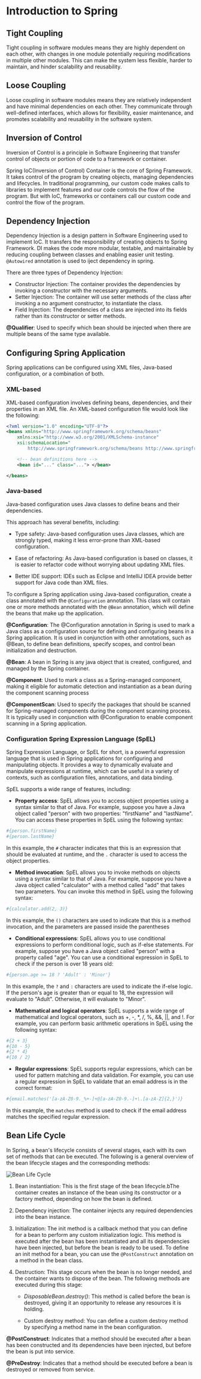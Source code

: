 # Introduction to Spring

## Tight Coupling

Tight coupling in software modules means they are highly dependent on each other, with changes in one module potentially requiring modifications in multiple other modules. This can make the system less flexible, harder to maintain, and hinder scalability and reusability.

## Loose Coupling

Loose coupling in software modules means they are relatively independent and have minimal dependencies on each other. They communicate through well-defined interfaces, which allows for flexibility, easier maintenance, and promotes scalability and reusability in the software system.

## Inversion of Control

Inversion of Control is a principle in Software Engineering that transfer control of objects or portion of code to a framework or container.

Spring IoC(Inversion of Control) Container is the core of Spring Framework. It takes control of the program by creating objects, managing dependencies and lifecycles.
In traditional programming, our custom code makes calls to libraries to implement features and our code controls the flow of the program. But with IoC, frameworks or containers call our custom code and control the flow of the program.

## Dependency Injection

Dependency Injection is a design pattern in Software Engineering used to implement IoC. It transfers the responsibility of creating objects to Spring Framework. DI makes the code more modular, testable, and maintainable by reducing coupling between classes and enabling easier unit testing. `@Autowired` annotation is used to iject dependency in spring.

There are three types of Dependency Injection:
* Constructor Injection:  The container provides the dependencies by invoking a constructor with the necessary arguments.
* Setter Injection: The container will use setter methods of the class after invoking a no argument constructor, to instantiate the class.
* Field Injection: The dependencies of a class are injected into its fields rather than its constructor or setter methods.

**@Qualifier**: Used to specify which bean should be injected when there are multiple beans of the same type available.

## Configuring Spring Application
Spring applications can be configured using XML files, Java-based configuration, or a combination of both.

### XML-based
XML-based configuration involves defining beans, dependencies, and their properties in an XML file.
An XML-based configuration file would look like the following:

```xml
<?xml version="1.0" encoding="UTF-8"?>
<beans xmlns="http://www.springframework.org/schema/beans"
    xmlns:xsi="http://www.w3.org/2001/XMLSchema-instance"
    xsi:schemaLocation="
        http://www.springframework.org/schema/beans http://www.springframework.org/schema/beans/spring-beans.xsd">

    <!-- bean definitions here -->
    <bean id="..." class="..."> </bean>

</beans>
```

### Java-based
Java-based configuration uses Java classes to define beans and their dependencies.

This approach has several benefits, including:

* Type safety: Java-based configuration uses Java classes, which are strongly typed, making it less error-prone than XML-based configuration.

* Ease of refactoring: As Java-based configuration is based on classes, it is easier to refactor code without worrying about updating XML files.

* Better IDE support: IDEs such as Eclipse and IntelliJ IDEA provide better support for Java code than XML files.

To configure a Spring application using Java-based configuration, create a class annotated with the `@Configuration` annotation. This class will contain one or more methods annotated with the `@Bean` annotation, which will define the beans that make up the application.

**@Configuration**: The @Configuration annotation in Spring is used to mark a Java class as a configuration source for defining and configuring beans in a Spring application. It is used in conjunction with other annotations, such as @Bean, to define bean definitions, specify scopes, and control bean initialization and destruction.

**@Bean**: A bean in Spring is any java object that is created, configured, and managed by the Spring container.

**@Component**: Used to mark a class as a Spring-managed component, making it eligible for automatic detection and instantiation as a bean during the component scanning process

**@ComponentScan**: Used to specify the packages that should be scanned for Spring-managed components during the component scanning process. It is typically used in conjunction with @Configuration to enable component scanning in a Spring application. 

### Configuration Spring Expression Language (SpEL)
Spring Expression Language, or SpEL for short, is a powerful expression language that is used in Spring applications for configuring and manipulating objects. It provides a way to dynamically evaluate and manipulate expressions at runtime, which can be useful in a variety of contexts, such as configuration files, annotations, and data binding.

SpEL supports a wide range of features, including:

-  **Property access**: SpEL allows you to access object properties using a syntax similar to that of Java. For example, suppose you have a Java object called "person" with two properties: "firstName" and "lastName". You can access these properties in SpEL using the following syntax:
```bash 
#{person.firstName}
#{person.lastName}
```
In this example, the `#` character indicates that this is an expression that should be evaluated at runtime, and the `.` character is used to access the object properties.

-  **Method invocation**: SpEL allows you to invoke methods on objects using a syntax similar to that of Java. For example, suppose you have a Java object called "calculator" with a method called "add" that takes two parameters. You can invoke this method in SpEL using the following syntax:
```bash
#{calculator.add(2, 3)}
```
In this example, the `()` characters are used to indicate that this is a method invocation, and the parameters are passed inside the parentheses

-  **Conditional expressions**: SpEL allows you to use conditional expressions to perform conditional logic, such as if-else statements. For example, suppose you have a Java object called "person" with a property called "age". You can use a conditional expression in SpEL to check if the person is over 18 years old:
```bash
#{person.age >= 18 ? 'Adult' : 'Minor'}
```
In this example, the `?` and `:` characters are used to indicate the if-else logic. If the person's age is greater than or equal to 18, the expression will evaluate to "Adult". Otherwise, it will evaluate to "Minor".

-  **Mathematical and logical operators**: SpEL supports a wide range of mathematical and logical operators, such as +, -, *, /, %, &&, ||, and !. For example, you can perform basic arithmetic operations in SpEL using the following syntax:
```bash
#{2 + 3}
#{10 - 5}
#{2 * 4}
#{10 / 2}
```

-  **Regular expressions**: SpEL supports regular expressions, which can be used for pattern matching and data validation. For example, you can use a regular expression in SpEL to validate that an email address is in the correct format: 
```bash
#{email.matches('[a-zA-Z0-9._%+-]+@[a-zA-Z0-9.-]+\.[a-zA-Z]{2,}')}
```
In this example, the `matches` method is used to check if the email address matches the specified regular expression.

## Bean Life Cycle

In Spring, a bean's lifecycle consists of several stages, each with its own set of methods that can be executed. The following is a general overview of the bean lifecycle stages and the corresponding methods:

![Bean Life Cycle](images/BeanLifeCycle.png)

1. Bean instantiation: This is the first stage of the bean lifecycle.bThe container creates an instance of the bean using its constructor or a factory method, depending on how the bean is defined.

2. Dependency injection: The container injects any required dependencies into the bean instance.

3. Initialization: The init method is a callback method that you can define for a bean to perform any custom initialization logic. This method is executed after the bean has been instantiated and all its dependencies have been injected, but before the bean is ready to be used.
To define an init method for a bean, you can use the `@PostConstruct` annotation on a method in the bean class.

4. Destruction: This stage occurs when the bean is no longer needed, and the container wants to dispose of the bean. The following methods are executed during this stage:
    
    - *DisposableBean.destroy()*: This method is called before the bean is destroyed, giving it an opportunity to release any resources it is holding.
    
    - Custom destroy method: You can define a custom destroy method by specifying a method name in the bean configuration.

**@PostConstruct**: Indicates that a method should be executed after a bean has been constructed and its dependencies have been injected, but before the bean is put into service.

**@PreDestroy**: Indicates that a method should be executed before a bean is destroyed or removed from service.
